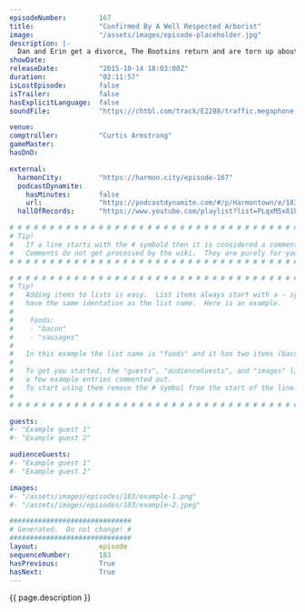 ```yaml
---
episodeNumber:        167
title:                "Confirmed By A Well Respected Arborist"
image:                "/assets/images/episode-placeholder.jpg"
description: |-
  Dan and Erin get a divorce, The Bootsins return and are torn up about a dying eucalyptus tree, Curtis Armstrong comptrolls, Colin Hanks guests... buckle up.
showDate:             
releaseDate:          "2015-10-14 18:03:00Z"
duration:             "02:11:57"
isLostEpisode:        false
isTrailer:            false
hasExplicitLanguage:  false
soundFile:            "https://chtbl.com/track/E2288/traffic.megaphone.fm/STA7661325042.mp3?updated=1561155997"

venue:                
comptroller:          "Curtis Armstrong"
gameMaster:           
hasDnD:               

external:
  harmonCity:         "https://harmon.city/episode-167"
  podcastDynamite:
    hasMinutes:       false
    url:              "https://podcastdynamite.com/#/p/Harmontown/e/183/167"
  hallOfRecords:      "https://www.youtube.com/playlist?list=PLqxM5x81hNOaH6Co3ixFc900a8dktMdla"

# # # # # # # # # # # # # # # # # # # # # # # # # # # # # # # # # # # # # # # # # # # # #
# Tip!
#   If a line starts with the # symbold then it is considered a comment.
#   Comments do not get processed by the wiki.  They are purely for your information.
# # # # # # # # # # # # # # # # # # # # # # # # # # # # # # # # # # # # # # # # # # # # #

# # # # # # # # # # # # # # # # # # # # # # # # # # # # # # # # # # # # # # # # # # # # #
# Tip!
#   Adding items to lists is easy.  List items always start with a - symbol and have
#   have the same identation as the list name.  Here is an example.
#
#    foods:
#    - "bacon"
#    - "sausages"
#
#   In this example the list name is "foods" and it has two items (bacon, and sausages).
#
#   To get you started, the "guests", "audienceGuests", and "images" lists below have
#   a few example entries commented out.
#   To start using them remove the # symbol from the start of the line.
#
# # # # # # # # # # # # # # # # # # # # # # # # # # # # # # # # # # # # # # # # # # # # #

guests:
#- "Example guest 1"
#- "Example guest 2"

audienceGuests:
#- "Example guest 1"
#- "Example guest 2"

images:
#- "/assets/images/episodes/183/example-1.png"
#- "/assets/images/episodes/183/example-2.jpeg"

##############################
# Generated.  Do not change! #
##############################
layout:               episode
sequenceNumber:       183
hasPrevious:          True
hasNext:              True
---
```


<!-- The episode description will be rendered here -->
{{ page.description }}

<!-- Add your content BELOW here -->
<!-- vvvvvvvvvvvvvvvvvvvvvvvvvvv -->




<!-- ^^^^^^^^^^^^^^^^^^^^^^^^^^^ -->
<!-- Add your content ABOVE here -->

<!-- The episode gallery will be rendered here -->